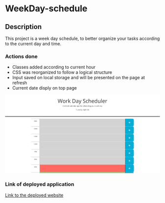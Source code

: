 # WeekDay-schedule

## Description

This project is a week day schedule, to better organize your tasks according to the current day and time.

### Actions done
* Classes added according to current hour
* CSS was reorganized to follow a logical structure
* Input saved on local storage and will be presented on the page at refresh
* Current date disply on top page

![screenshot of index.html](./assets/images/cattura.PNG)

### Link of deployed application
[Link to the deployed website]()